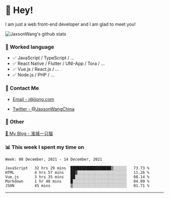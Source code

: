 # 👋 Hey!

I am just a web front-end developer and I am glad to meet you!

![JaxsonWang's github stats](https://github-readme-stats.vercel.app/api?username=JaxsonWang&&show_icons=true&&title_color=1abc9c&&icon_color=1abc9c)


### 📝 Worked language

- ✅ JavaScript / TypeScript / ...
- ✅ React Native / Flutter / UNI-App / Tora / ...
- ✅ Vue.js / React.js / ...
- ✅ Node.js / PHP / ...

### 📮 Contact Me

- [Email - i@iiong.com](mailto:i@iiong.com)

- [Twitter - @JaxsonWangChina](https://twitter.com/JaxsonWangChina)

### 🤪 Other

[📌 My Blog - 淮城一只猫](https://iiong.com)

### 📊 This week I spent my time on

<!--START_SECTION:waka-->
```text
Week: 08 December, 2021 - 14 December, 2021

JavaScript   32 hrs 29 mins  ██████████████████▒░░░░░░   73.73 % 
HTML         4 hrs 57 mins   ██▓░░░░░░░░░░░░░░░░░░░░░░   11.26 % 
Vue.js       3 hrs 35 mins   ██░░░░░░░░░░░░░░░░░░░░░░░   08.14 % 
Markdown     1 hr 48 mins    █░░░░░░░░░░░░░░░░░░░░░░░░   04.09 % 
JSON         45 mins         ▒░░░░░░░░░░░░░░░░░░░░░░░░   01.71 % 
```
<!--END_SECTION:waka-->

---
